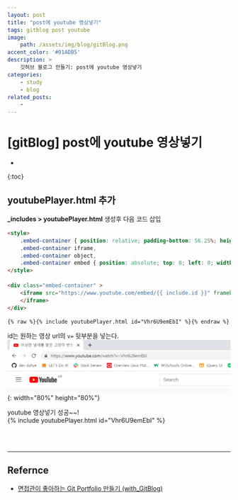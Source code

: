 ```yaml
---
layout: post
title: "post에 youtube 영상넣기"
tags: gitblog post youtube
image: 
    path: /assets/img/blog/gitBlog.png
accent_color: '#01ADB5'
description: >
    깃허브 블로그 만들기: post에 youtube 영상넣기
categories:
    - study
    - blog
related_posts:    
    -    
---
```

# [gitBlog] post에 youtube 영상넣기
* 
{:toc}

## youtubePlayer.html 추가
**_includes > youtubePlayer.html** 생성후 다음 코드 삽입

```html
<style>
    .embed-container { position: relative; padding-bottom: 56.25%; height: 0; overflow: hidden; max-width: 100%; }
    .embed-container iframe,
    .embed-container object,
    .embed-container embed { position: absolute; top: 0; left: 0; width: 100%; height: 100%; }
</style>

<div class="embed-container" >
    <iframe src="https://www.youtube.com/embed/{{ include.id }}" frameborder="0" allowfullscreen="" onclick="ga('send', 'event', 'post', 'click', 'youtubePlayer');">
    </iframe>
</div>
```

```
{% raw %}{% include youtubePlayer.html id="Vhr6U9emEbI" %}{% endraw %}
```

id는 원하는 영상 url의 `v=` 뒷부분을 넣는다.   
![youtube](/assets/img/blog/youtube1.png){: width="80%" height="80%"}   


youtube 영상넣기 성공~~!   
{% include youtubePlayer.html id="Vhr6U9emEbI" %}


<br>
<br>

- - -

## Refernce  
- [면접관이 좋아하는 Git Portfolio 만들기 (with_GitBlog)](https://projectlion.io/courses/technology/gitblog)